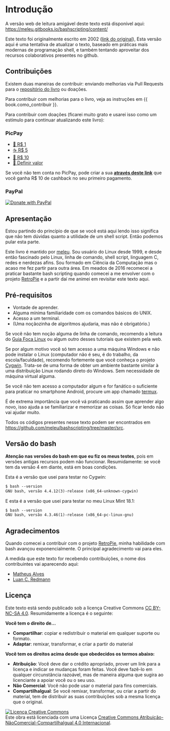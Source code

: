 # Introdução

A versão web de leitura amigável deste texto está disponível aqui: https://meleu.gitbooks.io/bashscripting/content/

Este texto foi originalmente escrito em 2002 ([link do original](http://meleu.github.io/txts/bashscripting.txt)),
Esta versão aqui é uma tentativa de atualizar o texto, baseado em práticas
mais modernas de programação shell, e também tentando aproveitar
dos recursos colaborativos presentes no github.


## Contribuições

Existem duas maneiras de contribuir: enviando melhorias via Pull Requests para o
[repositório do livro](https://github.com/meleu/bashscripting) ou doações.

Para contribuir com melhorias para o livro, veja as instruções em {{ book.como_contribuir }}.

Para contribuir com doações (ficarei muito grato e usarei isso como um estímulo para continuar
atualizando este livro):

### PicPay

- [🍬 R$ 1](https://picpay.me/meleuzord/1.00)
- [☕ R$ 5](https://picpay.me/meleuzord/5.00)
- [🍺 R$ 10](https://picpay.me/meleuzord/10.00)
- [🎁 Definir valor](https://picpay.me/meleuzord/)

Se você não tem conta no PicPay, pode criar a sua [**através deste link**](https://www.picpay.com/convite?UMYSKN) que você ganha R$ 10 de cashback no seu primeiro pagamento.

### PayPal

<a href="https://www.paypal.com/cgi-bin/webscr?cmd=_s-xclick&hosted_button_id=ZZ3ZN4T7D65EY">
  <img src="https://www.paypalobjects.com/pt_BR/BR/i/btn/btn_donateCC_LG.gif" alt="Donate with PayPal" align="center"/>
</a>

## Apresentação

Estou partindo do princípio de que se você está aqui lendo isso significa
que não tem dúvidas quanto a utilidade de um shell script. Então podemos
pular esta parte.

Este livro é mantido por [meleu](https://github.com/meleu/).
Sou usuário do Linux desde 1999, e desde então fascinado pelo Linux, linha
de comando, shell script, linguagem C, redes e nerdezas afins.
Sou formado em Ciência da Computação mas o acaso me fez partir
para outra área. Em meados de 2016 recomecei a praticar bastante bash scripting
quando comecei a me envolver com o projeto [RetroPie](https://retropie.org.uk/)
e a partir daí me animei em revisitar este texto aqui.

## Pré-requisitos

- Vontade de aprender.
- Alguma mínima familiaridade com os comandos básicos do UNIX.
- Acesso a um terminal.
- (Uma noçãozinha de algoritmos ajudaria, mas não é obrigatório.)

Se você não tem noção alguma de linha de comando, recomendo a leitura do [Guia Foca Linux](http://www.guiafoca.org/)
ou algum outro desses tutoriais que existem pela web.

Se por algum motivo você só tem acesso a uma máquina Windows e não pode instalar o Linux
(computador não é seu, é do trabalho, da escola/faculdade), recomendo fortemente que você
conheça o projeto [Cygwin](https://www.cygwin.com/).
Trata-se de uma forma de obter um ambiente bastante similar à uma distribuição
Linux rodando direto do Windows. Sem necessidade de máquina virtual alguma.

Se você não tem acesso a computador algum e for fanático o suficiente para praticar no
smartphone Android, procure um app chamado [termux](https://termux.com/).

É de extrema importância que você vá praticando assim que aprender algo novo,
isso ajuda a se familiarizar e memorizar as coisas. Só ficar lendo não vai ajudar muito.

Todos os códigos presentes nesse texto podem ser encontrados em https://github.com/meleu/bashscripting/tree/master/src.


## Versão do bash

**Atenção nas versões do bash em que eu fiz os meus testes**, pois em versões antigas
recursos podem não funcionar. Resumidamente: se você tem da versão 4 em diante, está em boas
condições.

Esta é a versão que usei para testar no Cygwin:

```txt
$ bash --version
GNU bash, versão 4.4.12(3)-release (x86_64-unknown-cygwin)
```

E esta é a versão que usei para testar no meu Linux Mint 18.1:

```txt
$ bash --version
GNU bash, versão 4.3.46(1)-release (x86_64-pc-linux-gnu)
```

## Agradecimentos

Quando comecei a contribuir com o projeto [RetroPie](https://retropie.org.uk/),
minha habilidade com bash avançou exponencialmente. O principal agradecimento
vai para eles.

A medida que este texto for recebendo contribuições, o nome dos contribuintes vai aparecendo aqui:

- [Matheus Alves](https://github.com/theuves)
- [Luan C. Redmann](https://github.com/redmanndotsh)


## Licença

Este texto está sendo publicado sob a licença Creative Commons
[CC BY-NC-SA 4.0](https://creativecommons.org/licenses/by-nc-sa/4.0/deed.pt_BR).
Resumidamente a licença é o seguinte:

**Você tem o direito de...**

- **Compartilhar**: copiar e redistribuir o material em qualquer suporte ou formato.
- **Adaptar**: remixar, transformar, e criar a partir do material

**Você tem os direitos acima desde que obedecidos os termos abaixo:**

- **Atribuição**: Você deve dar o crédito apropriado, prover um link para
a licença e indicar se mudanças foram feitas. Você deve fazê-lo em
qualquer circunstância razoável, mas de maneira alguma que sugira ao
licenciante a apoiar você ou o seu uso.
- **Não Comercial**: Você não pode usar o material para fins comerciais.
- **CompartilhaIgual**: Se você remixar, transformar, ou criar a partir
do material, tem de distribuir as suas contribuições sob a mesma
licença que o original. 

<a rel="license" href="http://creativecommons.org/licenses/by-nc-sa/4.0/"><img alt="Licença Creative Commons" style="border-width:0" src="https://i.creativecommons.org/l/by-nc-sa/4.0/88x31.png" /></a><br />Este obra está licenciada com uma Licença <a rel="license" href="http://creativecommons.org/licenses/by-nc-sa/4.0/">Creative Commons Atribuição-NãoComercial-CompartilhaIgual 4.0 Internacional</a>.
